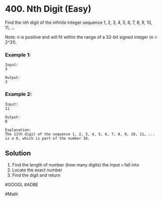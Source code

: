 # 400. Nth Digit (Easy)

Find the nth digit of the infinite integer sequence 1, 2, 3, 4, 5, 6, 7, 8, 9, 10, 11, ...

Note:
n is positive and will fit within the range of a 32-bit signed integer (n < 2^31).

### Example 1:
```
Input:
3

Output:
3
```

### Example 2:
```
Input:
11

Output:
0

Explanation:
The 11th digit of the sequence 1, 2, 3, 4, 5, 6, 7, 8, 9, 10, 11, ... is a 0, which is part of the number 10.
```

## Solution
1. Find the length of number (how many digits) the input `n` fall into
2. Locate the exact number
3. Find the digit and return

#GOOGL #ADBE

#Math
